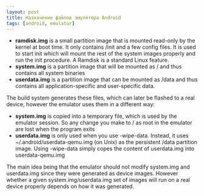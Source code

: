 ```yaml
---
layout: post
title: Назначение файлов эмулятора Android
tags: [android, emulator]
---
```

* **ramdisk.img** is a small partition image that is mounted read-only by the kernel at boot time. It only contains /init and a few config files. It is used to start init which will mount the rest of the system images properly and run the init procedure. A Ramdisk is a standard Linux feature.
* **system.img** is a partition image that will be mounted as / and thus contains all system binaries
* **userdata.img** is a partition image that can be mounted as /data and thus contains all application-specific and user-specific data.

The build system generates these files, which can later be flashed to a real device, however the emulator uses them in a different way:

* **system.img** is copied into a temporary file, which is used by the emulator session. So any change you make to / as root in the emulator are lost when the program exits
* **userdata.img** is only used when you use -wipe-data. Instead, it uses ~/.android/userdata-qemu.img (on Unix) as the persistent /data partition image. Using -wipe-data simply copes the content of userdata.img into userdata-qemu.img

The main idea being that the emulator should not modify system.img and userdata.img since they were generated as device images. However whether a given system.img/userdata.img set of images will run on a real device properly depends on how it was generated.
